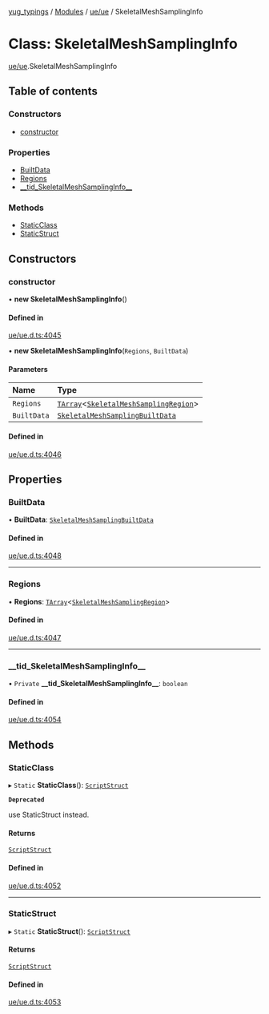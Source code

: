 [yug_typings](../README.md) / [Modules](../modules.md) / [ue/ue](../modules/ue_ue.md) / SkeletalMeshSamplingInfo

# Class: SkeletalMeshSamplingInfo

[ue/ue](../modules/ue_ue.md).SkeletalMeshSamplingInfo

## Table of contents

### Constructors

- [constructor](ue_ue.SkeletalMeshSamplingInfo.md#constructor)

### Properties

- [BuiltData](ue_ue.SkeletalMeshSamplingInfo.md#builtdata)
- [Regions](ue_ue.SkeletalMeshSamplingInfo.md#regions)
- [\_\_tid\_SkeletalMeshSamplingInfo\_\_](ue_ue.SkeletalMeshSamplingInfo.md#__tid_skeletalmeshsamplinginfo__)

### Methods

- [StaticClass](ue_ue.SkeletalMeshSamplingInfo.md#staticclass)
- [StaticStruct](ue_ue.SkeletalMeshSamplingInfo.md#staticstruct)

## Constructors

### constructor

• **new SkeletalMeshSamplingInfo**()

#### Defined in

[ue/ue.d.ts:4045](https://github.com/YugMetaverse/yug_typings/blob/25cad34/ue/ue.d.ts#L4045)

• **new SkeletalMeshSamplingInfo**(`Regions`, `BuiltData`)

#### Parameters

| Name | Type |
| :------ | :------ |
| `Regions` | [`TArray`](../interfaces/ue_puerts.TArray.md)<[`SkeletalMeshSamplingRegion`](ue_ue.SkeletalMeshSamplingRegion.md)\> |
| `BuiltData` | [`SkeletalMeshSamplingBuiltData`](ue_ue.SkeletalMeshSamplingBuiltData.md) |

#### Defined in

[ue/ue.d.ts:4046](https://github.com/YugMetaverse/yug_typings/blob/25cad34/ue/ue.d.ts#L4046)

## Properties

### BuiltData

• **BuiltData**: [`SkeletalMeshSamplingBuiltData`](ue_ue.SkeletalMeshSamplingBuiltData.md)

#### Defined in

[ue/ue.d.ts:4048](https://github.com/YugMetaverse/yug_typings/blob/25cad34/ue/ue.d.ts#L4048)

___

### Regions

• **Regions**: [`TArray`](../interfaces/ue_puerts.TArray.md)<[`SkeletalMeshSamplingRegion`](ue_ue.SkeletalMeshSamplingRegion.md)\>

#### Defined in

[ue/ue.d.ts:4047](https://github.com/YugMetaverse/yug_typings/blob/25cad34/ue/ue.d.ts#L4047)

___

### \_\_tid\_SkeletalMeshSamplingInfo\_\_

• `Private` **\_\_tid\_SkeletalMeshSamplingInfo\_\_**: `boolean`

#### Defined in

[ue/ue.d.ts:4054](https://github.com/YugMetaverse/yug_typings/blob/25cad34/ue/ue.d.ts#L4054)

## Methods

### StaticClass

▸ `Static` **StaticClass**(): [`ScriptStruct`](ue_ue.ScriptStruct.md)

**`Deprecated`**

use StaticStruct instead.

#### Returns

[`ScriptStruct`](ue_ue.ScriptStruct.md)

#### Defined in

[ue/ue.d.ts:4052](https://github.com/YugMetaverse/yug_typings/blob/25cad34/ue/ue.d.ts#L4052)

___

### StaticStruct

▸ `Static` **StaticStruct**(): [`ScriptStruct`](ue_ue.ScriptStruct.md)

#### Returns

[`ScriptStruct`](ue_ue.ScriptStruct.md)

#### Defined in

[ue/ue.d.ts:4053](https://github.com/YugMetaverse/yug_typings/blob/25cad34/ue/ue.d.ts#L4053)
